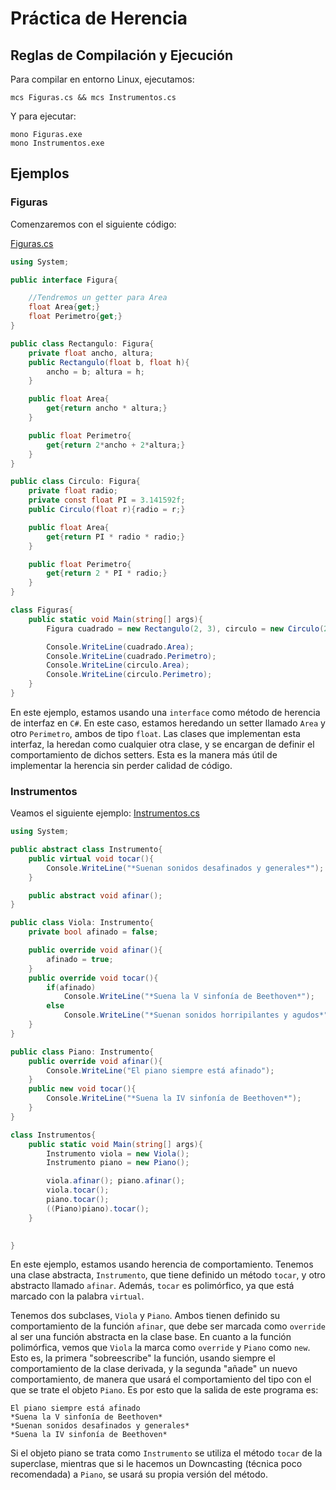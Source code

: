 # Práctica de Herencia
## Reglas de Compilación y Ejecución
Para compilar en entorno Linux, ejecutamos:

    mcs Figuras.cs && mcs Instrumentos.cs
Y para ejecutar:

    mono Figuras.exe
    mono Instrumentos.exe

## Ejemplos
### Figuras
Comenzaremos con el siguiente código:

[Figuras.cs](Figuras.cs)
```csharp
using System;

public interface Figura{

    //Tendremos un getter para Area
    float Area{get;}
    float Perimetro{get;}
}

public class Rectangulo: Figura{
    private float ancho, altura;
    public Rectangulo(float b, float h){
        ancho = b; altura = h;
    }

    public float Area{
        get{return ancho * altura;}
    }

    public float Perimetro{
        get{return 2*ancho + 2*altura;}
    }
}

public class Circulo: Figura{
    private float radio;
    private const float PI = 3.141592f;
    public Circulo(float r){radio = r;}

    public float Area{
        get{return PI * radio * radio;}
    }

    public float Perimetro{
        get{return 2 * PI * radio;}
    }
}

class Figuras{
    public static void Main(string[] args){
        Figura cuadrado = new Rectangulo(2, 3), circulo = new Circulo(2);

        Console.WriteLine(cuadrado.Area);
        Console.WriteLine(cuadrado.Perimetro);
        Console.WriteLine(circulo.Area);
        Console.WriteLine(circulo.Perimetro);
    }
}
```

En este ejemplo, estamos usando una `interface` como método de herencia de interfaz en `C#`. En este caso, estamos heredando un setter llamado `Area` y otro `Perimetro`, ambos de tipo `float`. Las clases que implementan esta interfaz, la heredan como cualquier otra clase, y se encargan de definir el comportamiento de dichos setters. Esta es la manera más útil de implementar la herencia sin perder calidad de código.
### Instrumentos
Veamos el siguiente ejemplo:
[Instrumentos.cs](Instrumentos.cs)
```csharp
using System;

public abstract class Instrumento{
    public virtual void tocar(){
        Console.WriteLine("*Suenan sonidos desafinados y generales*");
    }

    public abstract void afinar();
}

public class Viola: Instrumento{
    private bool afinado = false;

    public override void afinar(){
        afinado = true;
    }
    public override void tocar(){
        if(afinado)
            Console.WriteLine("*Suena la V sinfonía de Beethoven*");
        else
            Console.WriteLine("*Suenan sonidos horripilantes y agudos*");
    }
}

public class Piano: Instrumento{
    public override void afinar(){
        Console.WriteLine("El piano siempre está afinado");
    }
    public new void tocar(){
        Console.WriteLine("*Suena la IV sinfonía de Beethoven*");
    }
}

class Instrumentos{
    public static void Main(string[] args){
        Instrumento viola = new Viola();
        Instrumento piano = new Piano();

        viola.afinar(); piano.afinar();
        viola.tocar();
        piano.tocar();
        ((Piano)piano).tocar();
    }

    
}
```
En este ejemplo, estamos usando herencia de comportamiento. Tenemos una clase abstracta, `Instrumento`, que tiene definido un método `tocar`, y otro abstracto llamado `afinar`. Además, `tocar` es polimórfico, ya que está marcado con la palabra `virtual`.

Tenemos dos subclases, `Viola` y `Piano`. Ambos tienen definido su comportamiento de la función `afinar`, que debe ser marcada como `override` al ser una función abstracta en la clase base. En cuanto a la función polimórfica, vemos que `Viola` la marca como `override` y `Piano` como `new`. Esto es, la primera "sobreescribe" la función, usando siempre el comportamiento de la clase derivada, y la segunda "añade" un nuevo comportamiento, de manera que usará el comportamiento del tipo con el que se trate el objeto `Piano`. Es por esto que la salida de este programa es:

    El piano siempre está afinado
    *Suena la V sinfonía de Beethoven*
    *Suenan sonidos desafinados y generales*
    *Suena la IV sinfonía de Beethoven*

Si el objeto piano se trata como `Instrumento` se utiliza el método `tocar` de la superclase, mientras que si le hacemos un Downcasting (técnica poco recomendada) a `Piano`, se usará su propia versión del método.
